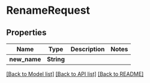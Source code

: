 # RenameRequest

## Properties

Name | Type | Description | Notes
------------ | ------------- | ------------- | -------------
**new_name** | **String** |  | 

[[Back to Model list]](../README.md#documentation-for-models) [[Back to API list]](../README.md#documentation-for-api-endpoints) [[Back to README]](../README.md)


